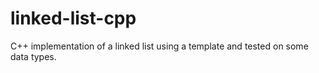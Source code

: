 # linked-list-cpp
C++ implementation of a linked list using a template and tested on some data types.
